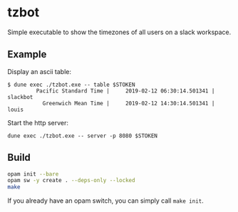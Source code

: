 # tzbot

Simple executable to show the timezones of all users on a slack
workspace.

## Example

Display an ascii table:

```
$ dune exec ./tzbot.exe -- table $STOKEN
         Pacific Standard Time |     2019-02-12 06:30:14.501341 | slackbot
           Greenwich Mean Time |     2019-02-12 14:30:14.501341 | louis
```

Start the http server:

```
dune exec ./tzbot.exe -- server -p 8080 $STOKEN
```

## Build

```bash
opam init --bare
opam sw -y create . --deps-only --locked
make
```

If you already have an opam switch, you can simply call `make init`.
